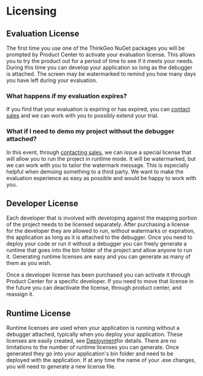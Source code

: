 
# Licensing

## Evaluation License

The first time you use one of the ThinkGeo NuGet packages you will be prompted by Product Center to activate your evaluation license. This allows you to try the product out for a period of time to see if it meets your needs. During this time you can develop your application so long as the debugger is attached. The screen may be watermarked to remind you how many days you have left during your evaluation.

### What happens if my evaluation expires?

If you find that your evaluation is expiring or has expired, you can [contact sales](mailto:sales@thinkgeo.com) and we can work with you to possibly extend your trial.

### What if I need to demo my project without the debugger attached?

In this event, through [contacting sales](mailto:sales@thinkgeo.com), we can issue a special license that will allow you to run the project in runtime mode.  It will be watermarked, but we can work with you to tailor the watermark message.  This is especially helpful when demoing something to a third party.  We want to make the evaluation experience as easy as possible and would be happy to work with you.

## Developer License

Each developer that is involved with developing against the mapping portion of the project needs to be licensed separately. After purchasing a license for the developer they are allowed to run, without watermarks or expiration, the application as long as it is attached to the debugger.  Once you need to deploy your code or run it without a debugger you can freely generate a runtime that goes into the bin folder of the project and allow anyone to run it.  Generating runtime licenses are easy and you can generate as many of them as you wish.

Once a developer license has been purchased you can activate it through Product Center for a specific developer.  If you need to move that license in the future you can deactivate the license, through product center, and reassign it.

## Runtime License

Runtime licenses are used when your application is running without a debugger attached, typically when you deploy your application. These licenses are easily created, see [Deployment](deployment.md)for details. There are no limitations to the number of runtime licenses you can generate.  Once generated they go into your application's bin folder and need to be deployed with the application.  If at any time the name of your .exe changes, you will need to generate a new license file.